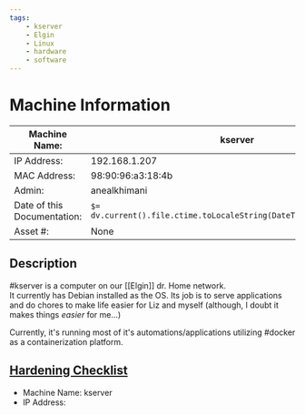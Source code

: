 ```yaml
---
tags:
    - kserver
    - Elgin
    - Linux
    - hardware
    - software
---
```

# Machine Information

| Machine Name:               | kserver                                                              |
| --------------------------- | -------------------------------------------------------------------- |
| IP Address:                 | 192.168.1.207                                                        |
| MAC Address:                | 98:90:96:a3:18:4b                                                    |
| Admin:                      | anealkhimani                                                         |
| Date of this Documentation: | `$= dv.current().file.ctime.toLocaleString(DateTime.DATETIME_SHORT)` |
| Asset #:                    | None                                                                 |

## Description
#kserver is a computer on our [[Elgin]] dr. Home network.  
It currently has Debian installed as the OS.
Its job is to serve applications and do chores to make life easier for Liz and myself (although, I doubt it makes things _easier_ for me...)

Currently, it's running most of it's automations/applications utilizing #docker as a containerization platform.  

## [Hardening Checklist](https://www.pluralsight.com/blog/it-ops/linux-hardening-secure-server-checklist)
- Machine Name: kserver
- IP Address: 

